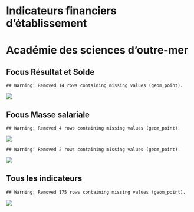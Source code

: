 Indicateurs financiers d’établissement
================

# Académie des sciences d’outre-mer

## Focus Résultat et Solde

    ## Warning: Removed 14 rows containing missing values (geom_point).

![](académie_des_sciences_d_outre_mer_files/figure-gfm/etab.focus-1.png)<!-- -->

## Focus Masse salariale

    ## Warning: Removed 4 rows containing missing values (geom_point).

![](académie_des_sciences_d_outre_mer_files/figure-gfm/etab.focus.ms.et.pfe-1.png)<!-- -->

    ## Warning: Removed 2 rows containing missing values (geom_point).

![](académie_des_sciences_d_outre_mer_files/figure-gfm/etab.focus.ms.vs.pfe-1.png)<!-- -->

## Tous les indicateurs

    ## Warning: Removed 175 rows containing missing values (geom_point).

![](académie_des_sciences_d_outre_mer_files/figure-gfm/etab-1.png)<!-- -->
